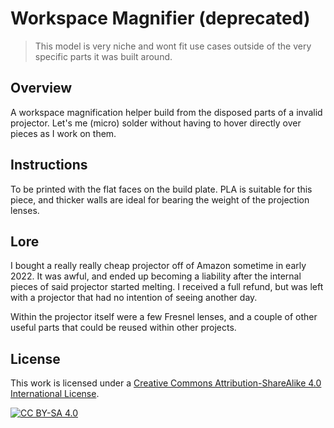 # Workspace Magnifier (deprecated)

> This model is very niche and wont fit use cases outside of the very specific parts it was built around.

## Overview

A workspace magnification helper build from the disposed parts of a invalid projector. Let's me (micro) solder without having to hover directly over pieces as I work on them.

## Instructions

To be printed with the flat faces on the build plate. PLA is suitable for this piece, and thicker walls are ideal for bearing the weight of the projection lenses.

## Lore

I bought a really really cheap projector off of Amazon sometime in early 2022. It was awful, and ended up becoming a liability after the internal pieces of said projector started melting. I received a full refund, but was left with a projector that had no intention of seeing another day.

Within the projector itself were a few Fresnel lenses, and a couple of other useful parts that could be reused within other projects.

## License

This work is licensed under a
[Creative Commons Attribution-ShareAlike 4.0 International License][cc-by-sa].

[![CC BY-SA 4.0][cc-by-sa-image]][cc-by-sa]

[cc-by-sa]: http://creativecommons.org/licenses/by-sa/4.0/
[cc-by-sa-image]: https://licensebuttons.net/l/by-sa/4.0/88x31.png
[cc-by-sa-shield]: https://img.shields.io/badge/License-CC%20BY--SA%204.0-lightgrey.svg
